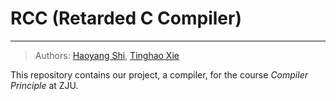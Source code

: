 # RCC (Retarded C Compiler)

---

> Authors: [Haoyang Shi](https://github.com/Luke-Skycrawler), [Tinghao Xie](http://vtu.life)

This repository contains our project, a compiler, for the course *Compiler Principle* at ZJU.
